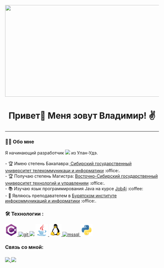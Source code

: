 <div align="center">
  <img src="https://media.giphy.com/media/dWesBcTLavkZuG35MI/giphy.gif" width="600" height="300"/>
</div>

###

<h1 align="center">Привет👋 Меня зовут Владимир! ✌️ </h1>

###

---
###

<h3 align="left">👩‍💻  Обо мне</h3>
<p align="left">Я начинающий разработчик  <img src="https://media.giphy.com/media/WUlplcMpOCEmTGBtBW/giphy.gif" width="30"> из Улан-Удэ. <br>
  <br>- 🏆  Имею степень Бакалавра:<a href="https://sibsutis.ru/" target="_blank"> Сибирский государственный университет телекоммуникаци и информатики</a> :office:.
  <br>- 🏆  Получаю степень Магистра: <a href="https://esstu.ru/index.htm" target="_blank"> Восточно-Сибирский государственный университет технологий и управленияи</a> :office:.
  <br>- 📚  Изучаю язык программирования Java на курсе <a href="https://job4j.ru/" target="_blank"> Job4j</a> :coffee:
  <br>- 💼  Являюсь преподавателем в <a href="https://biik.ru/" target="_blank"> Бурятском институте инфокоммуникаций и информатики</a> :office:.
</p>


### :hammer_and_wrench: Технологии :



<p align="left"> 
<a href="https://www.w3schools.com/cs/" target="_blank" rel="noreferrer"> 
    <img src="https://raw.githubusercontent.com/devicons/devicon/master/icons/csharp/csharp-original.svg" alt="csharp" width="40" height="40"/> 
</a> 

<a href="https://git-scm.com/" target="_blank" rel="noreferrer"> 
  <img src="https://www.vectorlogo.zone/logos/git-scm/git-scm-icon.svg" alt="git" width="40" height="40"/> 
</a> 

<img src="https://cdn.jsdelivr.net/gh/devicons/devicon@latest/icons/microsoftsqlserver/microsoftsqlserver-plain-wordmark.svg" />
          
<a href="https://www.java.com" target="_blank" rel="noreferrer"> 
    <img src="https://raw.githubusercontent.com/devicons/devicon/master/icons/java/java-original.svg" alt="java" width="40" height="40"/> 
</a> 

<a href="https://www.linux.org/" target="_blank" rel="noreferrer"> 
    <img src="https://raw.githubusercontent.com/devicons/devicon/master/icons/linux/linux-original.svg" alt="linux" width="40" height="40"/> 
</a> 

<a href="https://www.microsoft.com/en-us/sql-server" target="_blank" rel="noreferrer"> 
      <img src="https://www.svgrepo.com/show/303229/microsoft-sql-server-logo.svg" alt="mssql" width="40" height="40"/> 
</a> 

<a href="https://www.python.org" target="_blank" rel="noreferrer"> 
        <img src="https://raw.githubusercontent.com/devicons/devicon/master/icons/python/python-original.svg" alt="python" width="40" height="40"/> 
</a> 
</p>


<h3 align="left">Связь со мной:</h3>
<p align="left">

###
  <a href="https://t.me/burlakov_vs" target="_blank">
         <img src="https://img.shields.io/badge/burlakov_vs%20-%231DA1F2.svg?&style=for-the-badge&logo=Telegram&logoColor=white"/>
  </a>
  <a href="mailto:vladimirburlakov03@mail.com" target="_blank">
        <img src="https://img.shields.io/badge/vladimirburlakov03@mail.com%20-%23c71610.svg?&style=for-the-badge&logo=mail&logoColor=white"/>
  </a>
</div>
</p>
